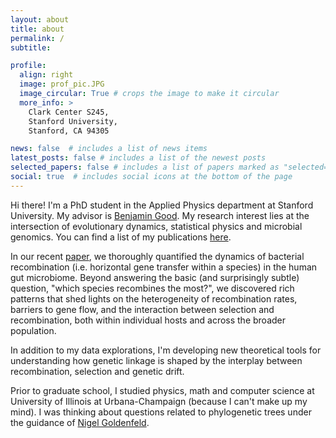 ```yaml
---
layout: about
title: about
permalink: /
subtitle:

profile:
  align: right 
  image: prof_pic.JPG
  image_circular: True # crops the image to make it circular
  more_info: >
    Clark Center S245,
    Stanford University,
    Stanford, CA 94305

news: false  # includes a list of news items
latest_posts: false # includes a list of the newest posts
selected_papers: false # includes a list of papers marked as "selected={true}"
social: true  # includes social icons at the bottom of the page
---
```


Hi there! I'm a PhD student in the Applied Physics department at Stanford University. My advisor is [Benjamin Good](https://bgoodlab.github.io/). My research interest lies at the intersection of evolutionary dynamics, statistical physics and microbial genomics. You can find a list of my publications [here](/publications/).

In our recent [paper](https://www.biorxiv.org/content/10.1101/2022.08.24.505183v2), we thoroughly quantified the dynamics of bacterial recombination (i.e. horizontal gene transfer within a species) in the human gut microbiome. Beyond answering the basic &#40;and surprisingly subtle&#41; question, "which species recombines the most?", we discovered rich patterns that shed lights on the heterogeneity of recombination rates, barriers to gene flow, and the interaction between selection and recombination, both within individual hosts and across the broader population.

In addition to my data explorations, I'm developing new theoretical tools for understanding how genetic linkage is shaped by the interplay between recombination, selection and genetic drift.

Prior to graduate school, I studied physics, math and computer science at University of Illinois at Urbana-Champaign (because I can't make up my mind). I was thinking about questions related to phylogenetic trees under the guidance of [Nigel Goldenfeld](https://guava.physics.ucsd.edu/~nigel/).